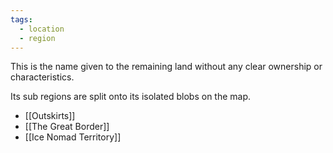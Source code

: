 ```yaml
---
tags:
  - location
  - region
---
```

This is the name given to the remaining land without any clear ownership or characteristics.

  
Its sub regions are split onto its isolated blobs on the map.

- [[Outskirts]]
- [[The Great Border]]
- [[Ice Nomad Territory]]